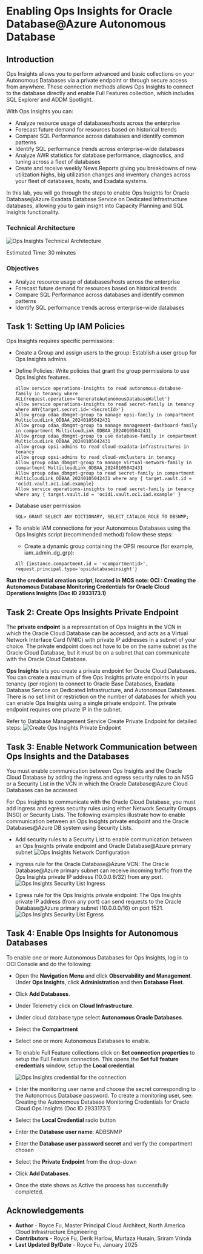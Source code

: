 # Enabling Ops Insights for Oracle Database@Azure Autonomous Database

## Introduction

Ops Insights allows you to perform advanced and basic collections on your Autonomous Databases via a private endpoint or through secure access from anywhere. These connection methods allows Ops Insights to connect to the database directly and enable Full Features collection, which includes SQL Explorer and ADDM Spotlight.

With Ops Insights you can:
- Analyze resource usage of databases/hosts across the enterprise
- Forecast future demand for resources based on historical trends
- Compare SQL Performance across databases and identify common patterns
- Identify SQL performance trends across enterprise-wide databases
- Analyze AWR statistics for database performance, diagnostics, and tuning across a fleet of databases
- Create and receive weekly News Reports giving you breakdowns of new utilization highs, big utilization changes and inventory changes across your fleet of databases, hosts, and Exadata systems.

In this lab, you will go through the steps to enable Ops Insights for Oracle Database@Azure Exadata Database Service on Dedicated Infrastructure databases, allowing you to gain insight into Capacity Planning and SQL Insights functionality.

### Technical Architecture

![Ops Insights Technical Architecture](./images/odaa-ops-insights-architecture.png "Ops Insights Technical Architecture")

Estimated Time: 30 minutes

### Objectives

- Analyze resource usage of databases/hosts across the enterprise
- Forecast future demand for resources based on historical trends
- Compare SQL Performance across databases and identify common patterns
- Identify SQL performance trends across enterprise-wide databases

## Task 1: Setting Up IAM Policies

Ops Insights requires specific permissions:
- Create a Group and assign users to the group: Establish a user group for Ops Insights admins.
- Define Policies: Write policies that grant the group permissions to use Ops Insights features.

    ```
    allow service operations-insights to read autonomous-database-family in tenancy where ALL{request.operation='GenerateAutonomousDatabaseWallet'}
    allow service operations-insights to read secret-family in tenancy where ANY{target.secret.id='<SecretId>'}
    Allow group odaa_dbmgmt-group to manage opsi-family in compartment MulticloudLink_ODBAA_20240105042431
    Allow group odaa_dbmgmt-group to manage management-dashboard-family in compartment MulticloudLink_ODBAA_20240105042431
    Allow group odaa_dbmgmt-group to use database-family in compartment MulticloudLink_ODBAA_20240105042431
    allow group opsi-admins to read cloud-exadata-infrastructures in tenancy
    allow group opsi-admins to read cloud-vmclusters in tenancy
    Allow group odaa_dbmgmt-group to manage virtual-network-family in compartment MulticloudLink_ODBAA_20240105042431
    Allow group odaa_dbmgmt-group to read secret-family in compartment MulticloudLink_ODBAA_20240105042431 where any { target.vault.id = 'ocid1.vault.oc1.iad.example}
    Allow service operations-insights to read secret-family in tenancy where any { target.vault.id = 'ocid1.vault.oc1.iad.example' }
    ```

- Database user permission

    ```
    SQL> GRANT SELECT ANY DICTIONARY, SELECT_CATALOG_ROLE TO DBSNMP;
    ```

- To enable IAM connections for your Autonomous Databases using the Ops Insights script (recommended method) follow these steps:

    - Create a dynamic group containing the OPSI resource (for example, iam_admin_dg_grp):

    ```
    All {instance.compartment.id = '<compartmentid>', request.principal.type='opsidatabaseinsight'}
    ```

**Run the credential creation script, located in MOS note: OCI : Creating the Autonomous Database Monitoring Credentials for Oracle Cloud Operations Insights (Doc ID 2933173.1)**

## Task 2: Create Ops Insights Private Endpoint

The **private endpoint** is a representation of Ops Insights in the VCN in which the Oracle Cloud Database can be accessed, and acts as a Virtual Network Interface Card (VNIC) with private IP addresses in a subnet of your choice. The private endpoint does not have to be on the same subnet as the Oracle Cloud Database, but it must be on a subnet that can communicate with the Oracle Cloud Database.

**Ops Insights** lets you create a private endpoint for Oracle Cloud Databases. You can create a maximum of five Ops Insights private endpoints in your tenancy (per region) to connect to Oracle Base Databases, Exadata Database Service on Dedicated Infrastructure, and Autonomous Databases. There is no set limit or restriction on the number of databases for which you can enable Ops Insights using a single private endpoint. The private endpoint requires one private IP in the subnet.

Refer to Database Management Service Create Private Endpoint for detailed steps: 
     ![Create Ops Insights Private Endpoint](./images/odaa-ops-insights-private-endpoint.png "Create Ops Insights Private Endpoint")


## Task 3: Enable Network Communication between Ops Insights and the Databases

You must enable communication between Ops Insights and the Oracle Cloud Database by adding the ingress and egress security rules to an NSG or a Security List in the VCN in which the Oracle Database@Azure Cloud Databases can be accessed.

For Ops Insights to communicate with the Oracle Cloud Database, you must add ingress and egress security rules using either Network Security Groups (NSG) or Security Lists. The following examples illustrate how to enable communication between an Ops Insights private endpoint and the Oracle Databases@Azure DB system using Security Lists.

- Add security rules to a Security List to enable communication between an Ops Insights private endpoint and Oracle Database@Azure primary subnet
    ![Ops Insights Network Configuration](./images/odaa-securitylistEgressConfig.png "Ops Insights Network Configuration")

- Ingress rule for the Oracle Database@Azure VCN: The Oracle Database@Azure primary subnet can receive incoming traffic from the Ops Insights private IP address (10.0.0.6/32) from any port.
    ![Ops Insights Security List Ingress](./images/odaa-securitylistIngress.png "Ops Insights Security List Ingress")

- Egress rule for the Ops Insights private endpoint: The Ops Insights private IP address (from any port) can send requests to the Oracle Database@Azure primary subnet (10.0.0.0/16) on port 1521.
    ![Ops Insights Security List Egress](./images/odaa-securitylistEgress.png "Ops Insights Security List Egress")

## Task 4: Enable Ops Insights for Autonomous Databases

To enable one or more Autonomous Databases for Ops Insights, log in to OCI Console and do the following:
- Open the **Navigation Menu** and click **Observability and Management**. Under **Ops Insights**, click **Administration** and then **Database Fleet**.
- Click **Add Databases**. 
- Under Telemetry click on **Cloud Infrastructure**. 
- Under cloud database type select **Autonomous Oracle Databases**.
- Select the **Compartment**
- Select one or more Autonomous Databases to enable. 

- To enable Full Feature collections click on **Set connection properties** to setup the Full Feature connection. This opens the **Set full feature credentials** window, setup the **Local credential**.

    ![Ops Insights credential for the connection](./images/odaa-ops-insights-credential.png " ")

- Enter the monitoring user name and choose the secret corresponding to the Autonomous Database password. To create a monitoring user, see: Creating the Autonomous Database Monitoring Credentials for Oracle Cloud Ops Insights (Doc ID 2933173.1)

- Select the **Local Credential** radio button
- Enter the **Database user name**: ADBSNMP
- Enter the **Database user password secret** and verify the compartment chosen
- Select the **Private Endpoint** from the drop-down
- Click **Add Databases**. 
- Once the state shows as Active the process has successfully completed.

## Acknowledgements

- **Author** - Royce Fu, Master Principal Cloud Architect, North America Cloud Infrastructure Engineering
- **Contributors** - Royce Fu, Derik Harlow, Murtaza Husain, Sriram Vrinda
- **Last Updated By/Date** - Royce Fu, January 2025

